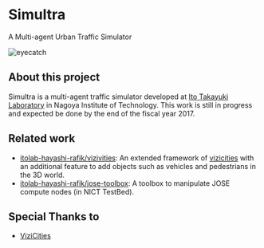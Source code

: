 # Simultra

A Multi-agent Urban Traffic Simulator

![eyecatch](https://cloud.githubusercontent.com/assets/5523773/17523630/3fffcf82-5e96-11e6-891e-8b460aa84249.png)

## About this project

Simultra is a multi-agent traffic simulator developed at [Ito Takayuki Laboratory](http://www.itolab.nitech.ac.jp/itolab_hp) in Nagoya Institute of Technology. This work is still in progress and expected be done by the end of the fiscal year 2017.

## Related work

+ [itolab-hayashi-rafik/vizivities](https://github.com/itolab-hayashi-rafik/vizicities): An extended framework of [vizicities](https://github.com/UDST/vizicities) with an additional feature to add objects such as vehicles and pedestrians in the 3D world.
+ [itolab-hayashi-rafik/jose-toolbox](https://github.com/itolab-hayashi-rafik/jose-toolbox): A toolbox to manipulate JOSE compute nodes (in NICT TestBed).

## Special Thanks to

+ [ViziCities](https://github.com/UDST/vizicities)
